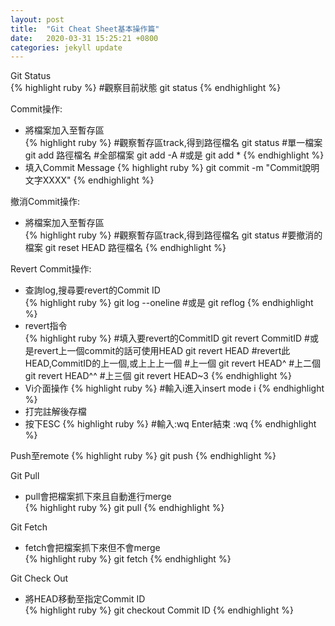 ```yaml
---
layout: post
title:  "Git Cheat Sheet基本操作篇"
date:   2020-03-31 15:25:21 +0800
categories: jekyll update
---
```

Git Status  
{% highlight ruby %}
#觀察目前狀態
git status
{% endhighlight %}

Commit操作:  
- 將檔案加入至暫存區     
{% highlight ruby %}
#觀察暫存區track,得到路徑檔名
git status
#單一檔案
git add 路徑檔名
#全部檔案
git add -A
#或是
git add *
{% endhighlight %}  
- 填入Commit Message 
{% highlight ruby %}
git commit -m "Commit說明文字XXXX"
{% endhighlight %} 

撤消Commit操作:  
- 將檔案加入至暫存區     
{% highlight ruby %}
#觀察暫存區track,得到路徑檔名
git status
#要撤消的檔案
git reset HEAD 路徑檔名
{% endhighlight %} 

Revert Commit操作:  
- 查詢log,搜尋要revert的Commit ID     
{% highlight ruby %}
git log --oneline 
#或是
git reflog
{% endhighlight %} 
- revert指令  
{% highlight ruby %}
#填入要revert的CommitID
git revert CommitID
#或是revert上一個commit的話可使用HEAD
git revert HEAD
#revert此HEAD,CommitID的上一個,或上上上一個
#上一個
git revert HEAD^
#上二個
git revert HEAD^^
#上三個
git revert HEAD~3 
{% endhighlight %}
- Vi介面操作 
{% highlight ruby %}
#輸入i進入insert mode
i
{% endhighlight %}
- 打完註解後存檔 
- 按下ESC
{% highlight ruby %}
#輸入:wq Enter結束
:wq
{% endhighlight %}

Push至remote
{% highlight ruby %}
git push
{% endhighlight %} 

Git Pull  
- pull會把檔案抓下來且自動進行merge  
{% highlight ruby %}
git pull
{% endhighlight %} 

Git Fetch  
- fetch會把檔案抓下來但不會merge  
{% highlight ruby %}
git fetch
{% endhighlight %} 

Git Check Out
- 將HEAD移動至指定Commit ID  
{% highlight ruby %}
git checkout Commit ID
{% endhighlight %} 

[jekyll-docs]: https://jekyllrb.com/docs/home
[jekyll-gh]:   https://github.com/jekyll/jekyll
[jekyll-talk]: https://talk.jekyllrb.com/
